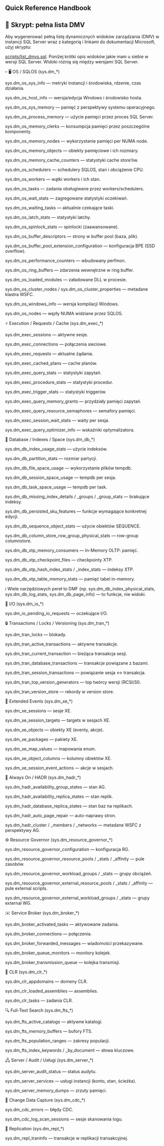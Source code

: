 Quick Reference Handbook
---

## 📜 Skrypt: pełna lista DMV

Aby wygenerować pełną listę dynamicznych widoków zarządzania (DMV) w instancji SQL Server wraz z kategorią i linkami do dokumentacji Microsoft, użyj skryptu:

[scripts/list_dmvs.sql](../scripts/list_dmvs.sql). Poniżej krótki opis widoków jakie mam u siebie w wersji SQL Server. Widoki różnią się między wersjami SQL Server.

 – 🖥️ OS / SQLOS (sys.dm_*)


sys.dm_os_sys_info — metryki instancji i środowiska, rdzenie, czas działania.

sys.dm_os_host_info — wersja/edycja Windows i środowisko hosta.

sys.dm_os_sys_memory — pamięć z perspektywy systemu operacyjnego.

sys.dm_os_process_memory — użycie pamięci przez proces SQL Server.

sys.dm_os_memory_clerks — konsumpcja pamięci przez poszczególne komponenty.

sys.dm_os_memory_nodes — wykorzystanie pamięci per NUMA node.

sys.dm_os_memory_objects — obiekty pamięciowe i ich rozmiary.

sys.dm_os_memory_cache_counters — statystyki cache store’ów.

sys.dm_os_schedulers — schedulery SQLOS, stan i obciążenie CPU.

sys.dm_os_workers — wątki workers i ich stan.

sys.dm_os_tasks — zadania obsługiwane przez workers/schedulers.

sys.dm_os_wait_stats — zagregowane statystyki oczekiwań.

sys.dm_os_waiting_tasks — aktualnie czekające taski.

sys.dm_os_latch_stats — statystyki latchy.

sys.dm_os_spinlock_stats — spinlocki (zaawansowane).

sys.dm_os_buffer_descriptors — strony w buffer pool (baza, plik).

sys.dm_os_buffer_pool_extension_configuration — konfiguracja BPE (SSD overflow).

sys.dm_os_performance_counters — wbudowany perfmon.

sys.dm_os_ring_buffers — zdarzenia wewnętrzne w ring buffer.

sys.dm_os_loaded_modules — załadowane DLL w procesie.

sys.dm_os_cluster_nodes / sys.dm_os_cluster_properties — metadane klastra WSFC.

sys.dm_os_windows_info — wersja kompilacji Windows.

sys.dm_os_nodes — węzły NUMA widziane przez SQLOS.

⚡ Execution / Requests / Cache (sys.dm_exec_*)

sys.dm_exec_sessions — aktywne sesje.

sys.dm_exec_connections — połączenia sieciowe.

sys.dm_exec_requests — aktualne żądania.

sys.dm_exec_cached_plans — cache planów.

sys.dm_exec_query_stats — statystyki zapytań.

sys.dm_exec_procedure_stats — statystyki procedur.

sys.dm_exec_trigger_stats — statystyki triggerów.

sys.dm_exec_query_memory_grants — przydziały pamięci zapytań.

sys.dm_exec_query_resource_semaphores — semafory pamięci.

sys.dm_exec_session_wait_stats — waity per sesja.

sys.dm_exec_query_optimizer_info — wskaźniki optymalizatora.

📂 Database / Indexes / Space (sys.dm_db_*)

sys.dm_db_index_usage_stats — użycie indeksów.

sys.dm_db_partition_stats — rozmiar partycji.

sys.dm_db_file_space_usage — wykorzystanie plików tempdb.

sys.dm_db_session_space_usage — tempdb per sesja.

sys.dm_db_task_space_usage — tempdb per task.

sys.dm_db_missing_index_details / _groups / _group_stats — brakujące indeksy.

sys.dm_db_persisted_sku_features — funkcje wymagające konkretnej edycji.

sys.dm_db_sequence_object_stats — użycie obiektów SEQUENCE.

sys.dm_db_column_store_row_group_physical_stats — row-group columnstore.

sys.dm_db_xtp_memory_consumers — In-Memory OLTP: pamięć.

sys.dm_db_xtp_checkpoint_files — checkpointy XTP.

sys.dm_db_xtp_hash_index_stats / _index_stats — indeksy XTP.

sys.dm_db_xtp_table_memory_stats — pamięć tabel in-memory.

ℹ️ Wiele narzędziowych pereł to DMF (np. sys.dm_db_index_physical_stats, sys.dm_db_log_stats, sys.dm_db_page_info) — to funkcje, nie widoki.

💾 I/O (sys.dm_io_*)

sys.dm_io_pending_io_requests — oczekujące I/O.

🔒 Transactions / Locks / Versioning (sys.dm_tran_*)

sys.dm_tran_locks — blokady.

sys.dm_tran_active_transactions — aktywne transakcje.

sys.dm_tran_current_transaction — bieżąca transakcja sesji.

sys.dm_tran_database_transactions — transakcje powiązane z bazami.

sys.dm_tran_session_transactions — powiązanie sesja ↔ transakcja.

sys.dm_tran_top_version_generators — top twórcy wersji (RCSI/SI).

sys.dm_tran_version_store — rekordy w version store.

🎯 Extended Events (sys.dm_xe_*)

sys.dm_xe_sessions — sesje XE.

sys.dm_xe_session_targets — targets w sesjach XE.

sys.dm_xe_objects — obiekty XE (eventy, akcje).

sys.dm_xe_packages — pakiety XE.

sys.dm_xe_map_values — mapowania enum.

sys.dm_xe_object_columns — kolumny obiektów XE.

sys.dm_xe_session_event_actions — akcje w sesjach.

🔄 Always On / HADR (sys.dm_hadr_*)

sys.dm_hadr_availability_group_states — stan AG.

sys.dm_hadr_availability_replica_states — stan replik.

sys.dm_hadr_database_replica_states — stan baz na replikach.

sys.dm_hadr_auto_page_repair — auto-naprawy stron.

sys.dm_hadr_cluster / _members / _networks — metadane WSFC z perspektywy AG.

⚙️ Resource Governor (sys.dm_resource_governor_*)

sys.dm_resource_governor_configuration — konfiguracja RG.

sys.dm_resource_governor_resource_pools / _stats / _affinity — pule zasobów.

sys.dm_resource_governor_workload_groups / _stats — grupy obciążeń.

sys.dm_resource_governor_external_resource_pools / _stats / _affinity — pule external scripts.

sys.dm_resource_governor_external_workload_groups / _stats — grupy external WG.

✉️ Service Broker (sys.dm_broker_*)

sys.dm_broker_activated_tasks — aktywowane zadania.

sys.dm_broker_connections — połączenia.

sys.dm_broker_forwarded_messages — wiadomości przekazywane.

sys.dm_broker_queue_monitors — monitory kolejek.

sys.dm_broker_transmission_queue — kolejka transmisji.

🧩 CLR (sys.dm_clr_*)

sys.dm_clr_appdomains — domeny CLR.

sys.dm_clr_loaded_assemblies — assemblies.

sys.dm_clr_tasks — zadania CLR.

🔍 Full-Text Search (sys.dm_fts_*)

sys.dm_fts_active_catalogs — aktywne katalogi.

sys.dm_fts_memory_buffers — bufory FTS.

sys.dm_fts_population_ranges — zakresy populacji.

sys.dm_fts_index_keywords / _by_document — słowa kluczowe.

🖧 Server / Audit / Usługi (sys.dm_server_*)

sys.dm_server_audit_status — status audytu.

sys.dm_server_services — usługi instancji (konto, stan, ścieżka).

sys.dm_server_memory_dumps — zrzuty pamięci.

🔄 Change Data Capture (sys.dm_cdc_*)

sys.dm_cdc_errors — błędy CDC.

sys.dm_cdc_log_scan_sessions — sesje skanowania logu.

📡 Replication (sys.dm_repl_*)

sys.dm_repl_traninfo — transakcje w replikacji transakcyjnej.